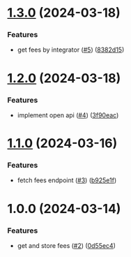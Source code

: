 # [1.3.0](https://github.com/kieranroneill/plutus/compare/v1.2.0...v1.3.0) (2024-03-18)


### Features

* get fees by integrator ([#5](https://github.com/kieranroneill/plutus/issues/5)) ([8382d15](https://github.com/kieranroneill/plutus/commit/8382d154c9775dba0cc2b44b6fa5d422041ed4c1))

# [1.2.0](https://github.com/kieranroneill/plutus/compare/v1.1.0...v1.2.0) (2024-03-18)


### Features

* implement open api ([#4](https://github.com/kieranroneill/plutus/issues/4)) ([3f90eac](https://github.com/kieranroneill/plutus/commit/3f90eacd39887aea2145cfe4fc571b3e23bf00a7))

# [1.1.0](https://github.com/kieranroneill/plutus/compare/v1.0.0...v1.1.0) (2024-03-16)


### Features

* fetch fees endpoint ([#3](https://github.com/kieranroneill/plutus/issues/3)) ([b925e1f](https://github.com/kieranroneill/plutus/commit/b925e1f3a16b5c395351b6eb8964b909073fa407))

# 1.0.0 (2024-03-14)


### Features

* get and store fees ([#2](https://github.com/kieranroneill/plutus/issues/2)) ([0d55ec4](https://github.com/kieranroneill/plutus/commit/0d55ec48dc0528a58eb6a9b07b214abfbdca6c52))
